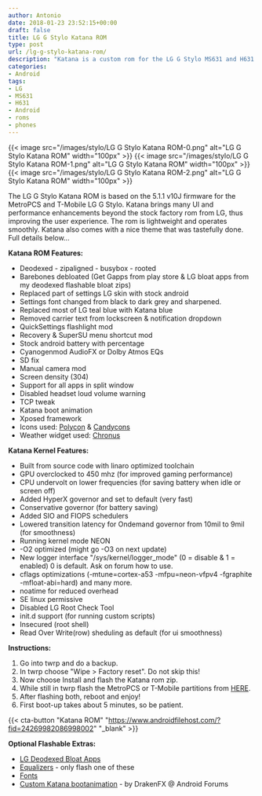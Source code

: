 ```yaml
---
author: Antonio
date: 2018-01-23 23:52:15+00:00
draft: false
title: LG G Stylo Katana ROM
type: post
url: /lg-g-stylo-katana-rom/
description: "Katana is a custom rom for the LG G Stylo MS631 and H631. The rom has been styled and enhanced to improve the performance and overall user experience."
categories:
- Android
tags:
- LG
- MS631
- H631
- Android
- roms
- phones
---
```


{{< image src="/images/stylo/LG G Stylo Katana ROM-0.png" alt="LG G Stylo Katana ROM" width="100px" >}}
{{< image src="/images/stylo/LG G Stylo Katana ROM-1.png" alt="LG G Stylo Katana ROM" width="100px" >}}
{{< image src="/images/stylo/LG G Stylo Katana ROM-2.png" alt="LG G Stylo Katana ROM" width="100px" >}}

The LG G Stylo Katana ROM is based on the 5.1.1 v10J firmware for the MetroPCS and T-Mobile LG G Stylo. Katana brings many UI and performance enhancements beyond the stock factory rom from LG, thus improving the user experience. The rom is lightweight and operates smoothly. Katana also comes with a nice theme that was tastefully done. Full details below...

<!--more-->

**Katana ROM Features:**

- ​Deodexed - zipaligned - busybox - rooted
- Barebones debloated (Get Gapps from play store & LG bloat apps from my deodexed flashable bloat zips)
- Replaced part of settings LG skin with stock android
- Settings font changed from black to dark grey and sharpened.
- Replaced most of LG teal blue with Katana blue
- Removed carrier text from lockscreen & notification dropdown
- QuickSettings flashlight mod
- Recovery & SuperSU menu shortcut mod
- Stock android battery with percentage
- Cyanogenmod AudioFX or Dolby Atmos EQs
- SD fix
- Manual camera mod
- Screen density (304)
- Support for all apps in split window
- Disabled headset loud volume warning
- TCP tweak
- ​Katana boot animation
- Xposed framework
- Icons used: <a href="https://play.google.com/store/apps/details?id=com.thearclabs.polycon" target="_blank">Polycon</a> & <a href="https://play.google.com/store/apps/details?id=com.zavukodlak.candycons" target="_blank">Candycons</a>
- Weather widget used: <a href="https://play.google.com/store/apps/details?id=com.dvtonder.chronus" target="_blank">Chronus</a>

<!--adsense-->

**Katana Kernel Features:**

- ​​Built from source code with linaro optimized toolchain
- GPU overclocked to 450 mhz (for improved gaming performance)
- CPU undervolt on lower frequencies (for saving battery when idle or screen off)
- Added HyperX governor and set to default (very fast)
- Conservative governor (for battery saving)
- Added SIO and FIOPS schedulers
- Lowered transition latency for Ondemand governor from 10mil to 9mil (for smoothness)
- Running kernel mode NEON
- -O2 optimized (might go -O3 on next update)
- New logger interface "/sys/kernel/logger_mode" (0 = disable & 1 = enabled) 0 is default. Ask on forum how to use.
- cflags optimizations (-mtune=cortex-a53 -mfpu=neon-vfpv4 -fgraphite -mfloat-abi=hard) and many more.
- noatime for reduced overhead
- SE linux permissive
- Disabled LG Root Check Tool
- init.d support (for running custom scripts)
- Insecured (root shell)
- Read Over Write(row) sheduling as default (for ui smoothness)

**Instructions:**

1. ​Go into twrp and do a backup.
2. In twrp choose "Wipe > Factory reset". Do not skip this!
3. Now choose Install and flash the Katana rom zip.
4. While still in twrp flash the MetroPCS or T-Mobile partitions from <a href="https://www.androidfilehost.com/?w=files&flid=43660" target="_blank">HERE</a>.
5. After flashing both, reboot and enjoy!
6. First boot-up takes about 5 minutes, so be patient.

{{< cta-button "Katana ROM" "https://www.androidfilehost.com/?fid=24269982086998002" "_blank" >}}

**Optional Flashable Extras:**

- <a href="https://www.androidfilehost.com/?w=files&flid=43661" target="_blank">LG Deodexed Bloat Apps</a>
- <a href="https://www.androidfilehost.com/?w=files&flid=43662" target="_blank">Equalizers</a> - only flash one of these
- <a href="https://www.androidfilehost.com/?w=files&flid=43851" target="_blank">Fonts</a>
- <a href="http://androidforums.com/threads/rom-metropcs-t-mobile-katana-rom-updated-11-16-2015.960512/page-4#post-7149212" target="_blank">Custom Katana bootanimation</a> - by DrakenFX @ Android Forums
